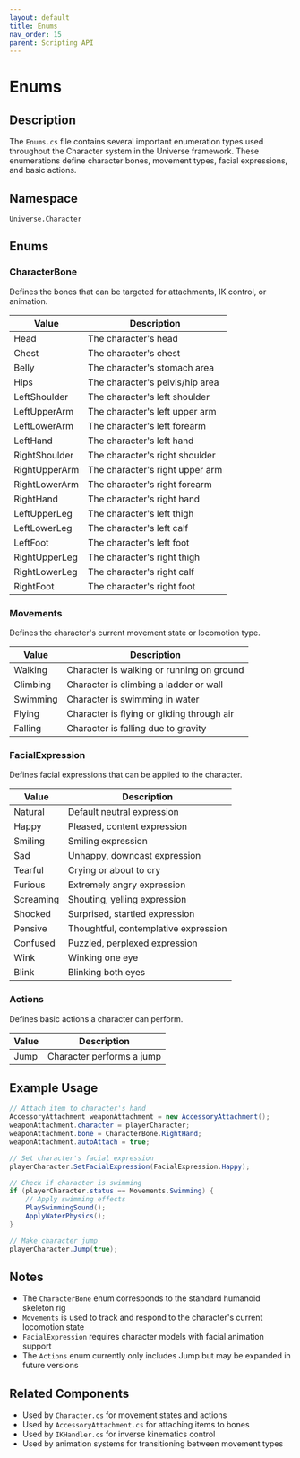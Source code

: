 ```yaml
---
layout: default
title: Enums
nav_order: 15
parent: Scripting API
---
```

# Enums

## Description
The `Enums.cs` file contains several important enumeration types used throughout the Character system in the Universe framework. These enumerations define character bones, movement types, facial expressions, and basic actions.

## Namespace
`Universe.Character`

## Enums

### CharacterBone
Defines the bones that can be targeted for attachments, IK control, or animation.

| Value | Description |
|-------|-------------|
| Head | The character's head |
| Chest | The character's chest |
| Belly | The character's stomach area |
| Hips | The character's pelvis/hip area |
| LeftShoulder | The character's left shoulder |
| LeftUpperArm | The character's left upper arm |
| LeftLowerArm | The character's left forearm |
| LeftHand | The character's left hand |
| RightShoulder | The character's right shoulder |
| RightUpperArm | The character's right upper arm |
| RightLowerArm | The character's right forearm |
| RightHand | The character's right hand |
| LeftUpperLeg | The character's left thigh |
| LeftLowerLeg | The character's left calf |
| LeftFoot | The character's left foot |
| RightUpperLeg | The character's right thigh |
| RightLowerLeg | The character's right calf |
| RightFoot | The character's right foot |

### Movements
Defines the character's current movement state or locomotion type.

| Value | Description |
|-------|-------------|
| Walking | Character is walking or running on ground |
| Climbing | Character is climbing a ladder or wall |
| Swimming | Character is swimming in water |
| Flying | Character is flying or gliding through air |
| Falling | Character is falling due to gravity |

### FacialExpression
Defines facial expressions that can be applied to the character.

| Value | Description |
|-------|-------------|
| Natural | Default neutral expression |
| Happy | Pleased, content expression |
| Smiling | Smiling expression |
| Sad | Unhappy, downcast expression |
| Tearful | Crying or about to cry |
| Furious | Extremely angry expression |
| Screaming | Shouting, yelling expression |
| Shocked | Surprised, startled expression |
| Pensive | Thoughtful, contemplative expression |
| Confused | Puzzled, perplexed expression |
| Wink | Winking one eye |
| Blink | Blinking both eyes |

### Actions
Defines basic actions a character can perform.

| Value | Description |
|-------|-------------|
| Jump | Character performs a jump |

## Example Usage
```csharp
// Attach item to character's hand
AccessoryAttachment weaponAttachment = new AccessoryAttachment();
weaponAttachment.character = playerCharacter;
weaponAttachment.bone = CharacterBone.RightHand;
weaponAttachment.autoAttach = true;

// Set character's facial expression
playerCharacter.SetFacialExpression(FacialExpression.Happy);

// Check if character is swimming
if (playerCharacter.status == Movements.Swimming) {
    // Apply swimming effects
    PlaySwimmingSound();
    ApplyWaterPhysics();
}

// Make character jump
playerCharacter.Jump(true);
```

## Notes
- The `CharacterBone` enum corresponds to the standard humanoid skeleton rig
- `Movements` is used to track and respond to the character's current locomotion state
- `FacialExpression` requires character models with facial animation support
- The `Actions` enum currently only includes Jump but may be expanded in future versions

## Related Components
- Used by `Character.cs` for movement states and actions
- Used by `AccessoryAttachment.cs` for attaching items to bones
- Used by `IKHandler.cs` for inverse kinematics control
- Used by animation systems for transitioning between movement types
